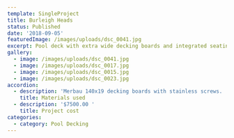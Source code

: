 ```yaml
---
template: SingleProject
title: Burleigh Heads
status: Published
date: '2018-09-05'
featuredImage: /images/uploads/dsc_0041.jpg
excerpt: Pool deck with extra wide decking boards and integrated seating.
gallery:
  - image: /images/uploads/dsc_0041.jpg
  - image: /images/uploads/dsc_0017.jpg
  - image: /images/uploads/dsc_0015.jpg
  - image: /images/uploads/dsc_0023.jpg
accordion:
  - description: 'Merbau 140x19 decking boards with stainless screws. '
    title: Materials used
  - description: '$7500.00 '
    title: Project cost
categories:
  - category: Pool Decking
---
```

